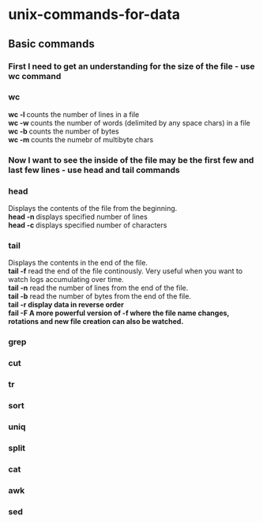 # unix-commands-for-data
## Basic commands

### First I need to get an understanding for the size of the file - use wc command
### wc
<b>wc -l <filename></b> counts the number of lines in a file <br>
<b>wc -w <filename></b> counts the number of words (delimited by any space chars) in a file <br>
<b>wc -b <filename></b> counts the number of bytes <br>
<b>wc -m <filename></b> counts the numebr of multibyte chars <br>
### Now I want to see the inside of the file may be the first few and last few lines - use head and tail commands
### head
Displays the contents of the file from the beginning. <br>
<b>head -n <number of lines> <file name list></b>  displays specified number of lines <br>
<b>head -c <number of bytes> <file name list></b>  displays specified number of characters<br>
### tail
Displays the contents in the end of the file. <br>
<b>tail -f</b> read the end of the file continously. Very useful when you want to watch logs accumulating over time.<br>
<b>tail -n</b> read the number of lines from the end of the file.<br>
<b>tail -b</b> read the number of bytes from the end of the file.<br>
<b>tail -r<b> display data in reverse order<br>
<b>fail -F<b> A more powerful version of -f where the file name changes, rotations and new file creation can also be watched.<br>
### grep
### cut
### tr
### sort
### uniq

### split
### cat
### awk
### sed
